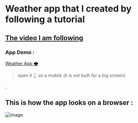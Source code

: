 # Weather app that I created by following a tutorial

<h2> <a href = "https://www.youtube.com/watch?v=CzRQ9mnmh44&ab_channel=RivaanRanawat" target="_blank"> The video I am following </a> </h2>


### App Demo : 
 [Weather App 🌩️](https://shishir3d.github.io/flutterWebApps/weatherApp/)
> open it 👆 on a mobile (it is not built for a big screen)

.



## This is how the app looks on a browser :

![image](https://github.com/user-attachments/assets/c0e05241-1d88-46e7-8ad7-195fa519b5ce)

